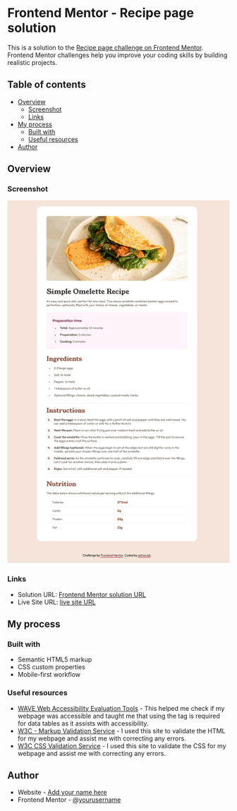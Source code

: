 # Frontend Mentor - Recipe page solution

This is a solution to the [Recipe page challenge on Frontend Mentor](https://www.frontendmentor.io/challenges/recipe-page-KiTsR8QQKm). Frontend Mentor challenges help you improve your coding skills by building realistic projects. 

## Table of contents

- [Overview](#overview)
  - [Screenshot](#screenshot)
  - [Links](#links)
- [My process](#my-process)
  - [Built with](#built-with)
  - [Useful resources](#useful-resources)
- [Author](#author)

## Overview

### Screenshot

![Screenshot of the recipe page made by the adriarodr.](images/screenshot.png)

### Links

- Solution URL: [Frontend Mentor solution URL](https://www.frontendmentor.io/solutions/recipe-page-with-mobile-first-approach-U1gT_DJkzH)
- Live Site URL: [live site URL](https://adriarodr.github.io/recipe-page/)

## My process

### Built with

- Semantic HTML5 markup
- CSS custom properties
- Mobile-first workflow

### Useful resources

- [WAVE Web Accessibility Evaluation Tools](https://wave.webaim.org/) - This helped me check if my webpage was accessible and taught me that using the tag is required for data tables as it assists with accessibility.
- [W3C - Markup Validation Service](https://validator.w3.org/) - I used this site to validate the HTML for my webpage and assist me with correcting any errors.
- [W3C CSS Validation Service](https://jigsaw.w3.org/css-validator/) - I used this site to validate the CSS for my webpage and assist me with correcting any errors.

## Author

- Website - [Add your name here](https://github.com/adriarodr)
- Frontend Mentor - [@yourusername](https://www.frontendmentor.io/profile/adriarodr)